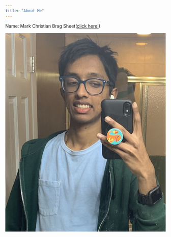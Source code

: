 ```yaml
---
title: "About Me"
---
```


Name: Mark Christian
Brag Sheet([click here!](thechickenknight.github.io/thechickenknight.github.io/Brag-Sheet-Revision-4.pdf))

![Me](/5831CF7F-CA0F-4ADD-9D3A-644C34029B26.jpg)
